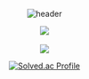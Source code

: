 <div align="center">
  
![header](https://capsule-render.vercel.app/api?type=Waving&height=200&text=kyucho1009&fontColor=d5e6f5&color=timeGradient&animation=fadeIn)

<img src="https://github-readme-stats.vercel.app/api/top-langs/?username=kyucho1009&layout=compact&theme=tokyonight"><br><br>
<img src="https://github-readme-stats.vercel.app/api?username=kyucho1009&show_icons=true&theme=tokyonight">

[![Solved.ac Profile](http://mazassumnida.wtf/api/v2/generate_badge?boj=monkey2169)](https://solved.ac/monkey2169/)

</div>
<!--
**kyucho1009/kyucho1009** is a ✨ _special_ ✨ repository because its `README.md` (this file) appears on your GitHub profile.

Here are some ideas to get you started:

- 🔭 I’m currently working on ...
- 🌱 I’m currently learning ...
- 👯 I’m looking to collaborate on ...
- 🤔 I’m looking for help with ...
- 💬 Ask me about ...
- 📫 How to reach me: ...
- 😄 Pronouns: ...
- ⚡ Fun fact: ...
-->
